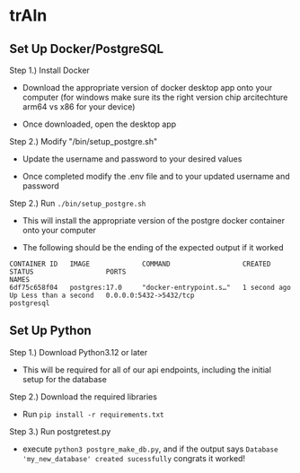 # trAIn

## Set Up Docker/PostgreSQL

Step 1.) Install Docker 
- Download the appropriate version of docker desktop app onto your computer (for windows make sure its the right version chip arcitechture arm64 vs x86 for your device)

- Once downloaded, open the desktop app

Step 2.) Modify "/bin/setup_postgre.sh"

- Update the username and password to your desired values

- Once completed modify the .env file and to your updated username and password

Step 2.) Run `./bin/setup_postgre.sh`

- This will install the appropriate version of the postgre docker container onto your computer

- The following should be the ending of the expected output if it worked

```
CONTAINER ID   IMAGE             COMMAND                  CREATED        STATUS                  PORTS                                              NAMES
6df75c658f04   postgres:17.0     "docker-entrypoint.s…"   1 second ago   Up Less than a second   0.0.0.0:5432->5432/tcp                             postgresql
```

## Set Up Python

Step 1.) Download Python3.12 or later

- This will be required for all of our api endpoints, including the initial setup for the database


Step 2.) Download the required libraries

- Run `pip install -r requirements.txt`

Step 3.) Run postgretest.py

- execute `python3 postgre_make_db.py`, and if the output says `Database 'my_new_database' created sucessfully` congrats it worked! 